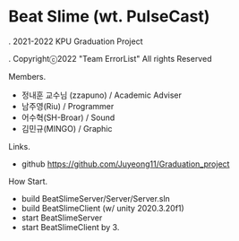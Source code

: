 # Beat Slime (wt. PulseCast)
. 2021-2022 KPU Graduation Project

. Copyrightⓒ2022 "Team ErrorList" All rights Reserved



Members.
- 정내훈 교수님 (zzapuno) / Academic Adviser
- 남주영(Riu) / Programmer
- 어수혁(SH-Broar) / Sound
- 김민규(MINGO) / Graphic

Links.
- github
https://github.com/Juyeong11/Graduation_project


How Start.
- build BeatSlimeServer/Server/Server.sln
- build BeatSlimeClient (w/ unity 2020.3.20f1)
- start BeatSlimeServer
- start BeatSlimeClient by 3.
